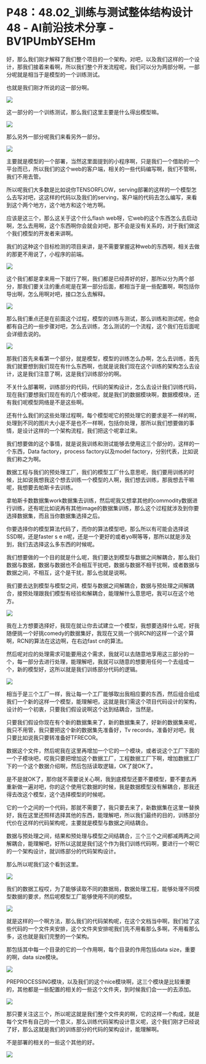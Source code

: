 # P48：48.02_训练与测试整体结构设计48 - AI前沿技术分享 - BV1PUmbYSEHm

好，那么我们刚才解释了我们整个项目的一个架构，对吧，以及我们这样的一个设计，那我们接着来看啊，所以我们整个开发流程呢，我们可以分为两部分啊，一部分呢就是相当于是模型的一个训练测试。

也就是我们刚才所说的这一部分啊。

![](img/0b65af9cf41effe51ffb6d11a8588f4c_1.png)

这一部分的一个训练测试，那么我们这里主要是什么得出模型嘛。

![](img/0b65af9cf41effe51ffb6d11a8588f4c_3.png)

那么另外一部分呢我们来看另外一部分。

![](img/0b65af9cf41effe51ffb6d11a8588f4c_5.png)

主要就是模型的一个部署，当然这里面提到的小程序啊，只是我们一个借助的一个平台而已，所以我们的这个web的客户端，相关的一些代码编写啊，我们不管啊，我们不用去管。

所以呢我们大多数是比如说你TENSORFLOW，serving部署的这样的一个模型怎么去写对吧，这这样的代码以及我们的serving，客户端的代码去怎么编写，来看到这个两个地方，这个地方和这个地方啊。

应该是这三个，那么这关于这个什么flash web呀，它web的这个东西怎么去启动啊，怎么去用啊，这个东西啊你会就会对吧，那不会是没有关系的，对于我们做这个我们模型的开发者来讲啊。

我们的这种这个目标检测的项目来讲，是不需要掌握这种web的东西啊，相关去做的那更不用说了，小程序的前端。



![](img/0b65af9cf41effe51ffb6d11a8588f4c_7.png)

这个我们都是拿来用一下就行了啊，我们都是已经弄好的好，那所以分为两个部分，那我们要关注的重点呢是在第一部分后面，都相当于是一些配置啊，啊包括你导出啊，怎么用啊对吧，接口怎么去解释。



![](img/0b65af9cf41effe51ffb6d11a8588f4c_9.png)

那么我们重点还是在前面这个过程，模型的训练与测试，那么训练和测试呢，他会都有自己的一些步骤对吧，怎么去训练，怎么测试的一个流程，这个我们在后面呢会详细去说的。



![](img/0b65af9cf41effe51ffb6d11a8588f4c_11.png)

那我们首先来看第一个部分，就是模型，模型的训练怎么办啊，怎么去训练，首先我们就要想到我们现在有什么东西啊，也就是说我们现在这个训练的架构怎么去设计，这是我们注意了啊，这是我们训练部分的啊。

不关什么部署啊，训练部分的代码，代码的架构设计，怎么去设计我们训练代码，现在我们要想我们现在有的几个模块呢，就是我们的数据模块啊，数据模模块，还有我们呢模型网络是不是这些啊。

还有什么我们的这些处理过程啊，每个模型呢它的预处理它的要求是不一样的啊，处理到不同的图片大小是不是也不一样啊，包括你处理，那所以我们想要做的事情，是设计这样的一个架构流程，我们把这个呢拿过来。

我们想要做的这个事情，就是说我训练和测试能够去使用这三个部分的，这样的一个东西，Data factory，process factory以及model factory，分别代表，比如说我们称之为啊。

数据工程与我们的预处理工厂，我们的模型工厂什么意思呢，我们要用训练的时候，比如说我想我这个想去训练一个模型的人啊，我们想去训练，那我想去干嘛呢，我想要去帕斯卡去训练。

拿帕斯卡数数据集work数据集去训练，然后呢我又想拿其他的commodity数据进行训练，还有呢比如说再有其他image的数据集训练，那么这个过程就涉及到你要选择数据集，而且当你数据集选择之后。

你要选择你的模型算法代码了，而你的算法模型吧，那么所以有可能会选择说SSD啊，还是faster s e n呢，还是一个更好的或者yo啊等等，那所以就是涉及到，我们去选择这么多东西的时候呢。

我们想要做的一个目的就是什么呢，我们要达到模型与数据之间解耦合，那么我们数据与数据，数据与数据也不会相互干扰吧，数据与数据不相干扰啊，或者数据与数据之间，不相互，这个是干扰，那么也就是说啊。

我们要去达到模型与模型之间，模型与数据之间解耦合，数据与预处理之间解耦合，接预处理跟我们模型有经验和解耦合，能理解什么意思吧，我可以在这个地方。



![](img/0b65af9cf41effe51ffb6d11a8588f4c_13.png)

我在上方想要选择好，我现在就让你去试建立一个模型，我想要选择什么呢，好我随便挑一个好挑comedy的数据集好，我现在又挑一个挑RCN的这样一个这个算啊，RCN的算法在这边啊，在右边fast cn的算法。

然后呢对应的处理需求可能要用这个需求，我就可以去随意地享用这三部分的一个，每一部分去进行处理，能理解吧，我就可以随意的想要用任何一个去组成一个，新的模型好，这所以就是我们训练部分代码的逻辑。



![](img/0b65af9cf41effe51ffb6d11a8588f4c_15.png)

相当于是三个工厂一样，我让每一个工厂能够取出我相应要的东西，然后组合组成我们一个新的这样一个模型，能理解吧，这就是我们需这个项目代码设计的架构，设计的一个初衷，只要我们假设说啊这个达到结耦合，当然是。

只要我们假设你现在有个新的数据集来了，新的数据集来了，好新的数据集来呢，我只不用管，我只要把这个新的数据集先准备好，Tv records，准备好对吧，我只要比如说我只要转准备好TFRECOR。

数据这个文件，然后呢我在这里再增加一个它的一个模块，或者说这个工厂下面的一个子模块吧，哎我只要把增加这个数据工厂，工程数据工厂下啊，增加数据工厂下的一个这个数据介绍啊，然后包括读取逻辑，OK了就OK了。

是不是就OK了，那你就不需要说关心啊，我到底模型还要不要模型，要不要去再重新做一遍对吧，你的这个使用它数据的时候，我是数据模型没有解耦合，那我还得去改这个模型，这个选择模型的时候呢。

它的一个之间的一个代码，那就不需要了，我只要去来了，新数据集在这里一替换好，我在这里还照样选择其他的东西，能理解吧，所以我们最终的目的，训练部分代价在这样的代码架构呢，主要就是模型与数据之间结耦合。

数据与预处理之间，结果和预处理与模型之间结耦合，三个三个之间都减两两之间解耦合，能理解吧，好所以这就是我们这个作为我们训练代码啊，要进行一个啊它的一个架构设计，就训练部分的代码架构设计。

那么所以呢我们这个看到这里。

![](img/0b65af9cf41effe51ffb6d11a8588f4c_17.png)

我们的数据工程哎，为了能够读取不同的数据局，数据处理工程，能够处理不同模型数据的要求，然后呢模型工厂能够使用不同的模型。



![](img/0b65af9cf41effe51ffb6d11a8588f4c_19.png)

就是这样的一个啊方法，那么我们的代码架构呢，在这个文档当中啊，我们给了这些代码的一个文件夹安排，这个文件夹安排呢我们先不用看那么多啊，不用看那么多，这也就是我们完整的一个架构。

那包括其中每一个目录的它的一个作用啊，每个目录的作用包括data size，重要的啊，data size模块。



![](img/0b65af9cf41effe51ffb6d11a8588f4c_21.png)

PREPROCESSING模块，以及我们的这个nice模块啊，这三个模块是比较重要的，其他都是一些配置的相关的一些这个文件夹，到时候我们会一一的去添加。



![](img/0b65af9cf41effe51ffb6d11a8588f4c_23.png)

那只要关注这三个，所以呢这就是我们整个文件夹的啊，它的这样一个构成，就是每个文件有自己的一个意义，那么训练代码架构设计意义呢，这个我们刚才已经说了好，那么这就是我们的训练部分的代码的架构设计，能理解啊。

不是部署的相关的一些这个其他的好。

![](img/0b65af9cf41effe51ffb6d11a8588f4c_25.png)